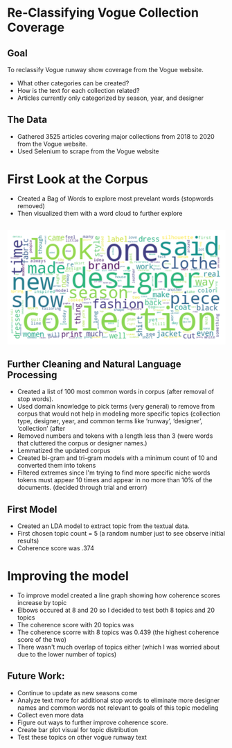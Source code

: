 # Re-Classifying Vogue Collection Coverage
##
## Goal
To reclassify Vogue runway show coverage from the Vogue website.
- What other categories can be created?  
- How is the text for each collection related?
- Articles currently only categorized by season, year, and designer
##
## The Data
- Gathered 3525 articles covering major collections from 2018 to 2020 from the Vogue website. 
- Used Selenium to scrape from the Vogue website

# First Look at the Corpus
- Created a Bag of Words to explore most prevelant words (stopwords removed)
- Then visualized them with a word cloud to further explore
##
![wordcloud](Readme_Images/wordcloud.png)

## Further Cleaning and Natural Language Processing
- Created a list of 100 most common words in corpus (after removal of stop words).
- Used domain knowledge to pick terms (very general)  to remove from corpus that would not help in modeling more specific topics (collection type, designer, year, and common terms like ‘runway’, ‘designer’, ‘collection’ (after
- Removed numbers and tokens with a length less than 3 (were words that cluttered the corpus or designer names.)
- Lemmatized the updated corpus
- Created bi-gram and tri-gram models with a minimum count of 10 and converted them into tokens
- Filtered extremes since I'm trying to find more specific niche words tokens must appear 10 times and appear in no more than 10% of the documents. (decided through trial and errorr)

## First Model
- Created an LDA model to extract topic from the textual data.
- First chosen topic count = 5 (a random number just to see observe initial results)
- Coherence score was .374

# Improving the model
- To improve model created a line graph showing how coherence scores increase by topic
- Elbows occured at 8 and 20 so I decided to test both 8 topics and 20 topics
- The coherence score with 20 topics was 
- The coherence scorre with 8 topics was 0.439 (the highest coherence score of the two)
- There wasn't much overlap of topics either (which I was worried about due to the lower number of topics)

## Future Work:
- Continue to update as new seasons come
- Analyze text more for additional stop words to eliminate more designer names and common words not relevant to goals of this topic modeling
- Collect even more data
- Figure out ways to further improve coherence score.
- Create bar plot visual for topic distribution
- Test these topics on other vogue runway text
